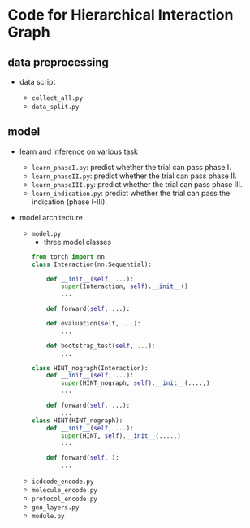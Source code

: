 # Code for Hierarchical Interaction Graph 



## data preprocessing 

- data script

  - `collect_all.py`
  - `data_split.py`



## model 

- learn and inference on various task
  - `learn_phaseI.py`: predict whether the trial can pass phase I. 
  - `learn_phaseII.py`: predict whether the trial can pass phase II.
  - `learn_phaseIII.py`: predict whether the trial can pass phase III.
  - `learn_indication.py`: predict whether the trial can pass the indication (phase I-III).

- model architecture 
  - `model.py`
    - three model classes 
    ```python
    from torch import nn 
    class Interaction(nn.Sequential):

    	def __init__(self, ...):
			super(Interaction, self).__init__()
			... 

		def forward(self, ...):

    	def evaluation(self, ...):
    		...

    	def bootstrap_test(self, ...):
    		... 

    class HINT_nograph(Interaction):
    	def __init__(self, ...):
			super(HINT_nograph, self).__init__(....,) 
			...

		def forward(self, ...):
			...
	class HINT(HINT_nograph):
    	def __init__(self, ...):
			super(HINT, self).__init__(....,) 
			...

		def forward(self, ):
			... 
    ```
  - `icdcode_encode.py`
  - `molecule_encode.py`
  - `protocol_encode.py`
  - `gnn_layers.py`
  - `module.py` 
